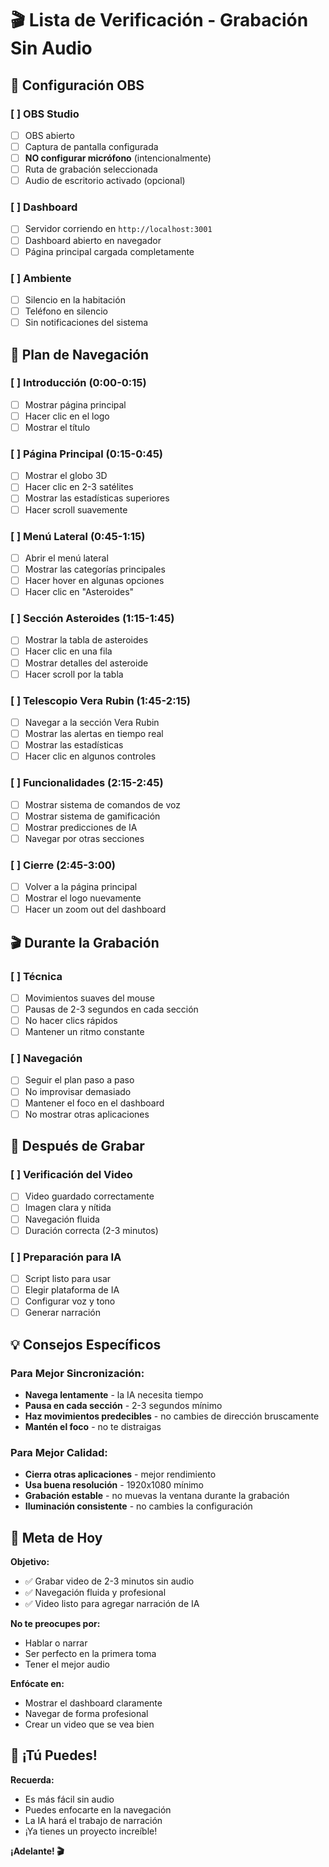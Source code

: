# 🎬 Lista de Verificación - Grabación Sin Audio

## 🔧 Configuración OBS

### [ ] OBS Studio
- [ ] OBS abierto
- [ ] Captura de pantalla configurada
- [ ] **NO configurar micrófono** (intencionalmente)
- [ ] Ruta de grabación seleccionada
- [ ] Audio de escritorio activado (opcional)

### [ ] Dashboard
- [ ] Servidor corriendo en `http://localhost:3001`
- [ ] Dashboard abierto en navegador
- [ ] Página principal cargada completamente

### [ ] Ambiente
- [ ] Silencio en la habitación
- [ ] Teléfono en silencio
- [ ] Sin notificaciones del sistema

## 🎯 Plan de Navegación

### [ ] Introducción (0:00-0:15)
- [ ] Mostrar página principal
- [ ] Hacer clic en el logo
- [ ] Mostrar el título

### [ ] Página Principal (0:15-0:45)
- [ ] Mostrar el globo 3D
- [ ] Hacer clic en 2-3 satélites
- [ ] Mostrar las estadísticas superiores
- [ ] Hacer scroll suavemente

### [ ] Menú Lateral (0:45-1:15)
- [ ] Abrir el menú lateral
- [ ] Mostrar las categorías principales
- [ ] Hacer hover en algunas opciones
- [ ] Hacer clic en "Asteroides"

### [ ] Sección Asteroides (1:15-1:45)
- [ ] Mostrar la tabla de asteroides
- [ ] Hacer clic en una fila
- [ ] Mostrar detalles del asteroide
- [ ] Hacer scroll por la tabla

### [ ] Telescopio Vera Rubin (1:45-2:15)
- [ ] Navegar a la sección Vera Rubin
- [ ] Mostrar las alertas en tiempo real
- [ ] Mostrar las estadísticas
- [ ] Hacer clic en algunos controles

### [ ] Funcionalidades (2:15-2:45)
- [ ] Mostrar sistema de comandos de voz
- [ ] Mostrar sistema de gamificación
- [ ] Mostrar predicciones de IA
- [ ] Navegar por otras secciones

### [ ] Cierre (2:45-3:00)
- [ ] Volver a la página principal
- [ ] Mostrar el logo nuevamente
- [ ] Hacer un zoom out del dashboard

## 🎬 Durante la Grabación

### [ ] Técnica
- [ ] Movimientos suaves del mouse
- [ ] Pausas de 2-3 segundos en cada sección
- [ ] No hacer clics rápidos
- [ ] Mantener un ritmo constante

### [ ] Navegación
- [ ] Seguir el plan paso a paso
- [ ] No improvisar demasiado
- [ ] Mantener el foco en el dashboard
- [ ] No mostrar otras aplicaciones

## 🤖 Después de Grabar

### [ ] Verificación del Video
- [ ] Video guardado correctamente
- [ ] Imagen clara y nítida
- [ ] Navegación fluida
- [ ] Duración correcta (2-3 minutos)

### [ ] Preparación para IA
- [ ] Script listo para usar
- [ ] Elegir plataforma de IA
- [ ] Configurar voz y tono
- [ ] Generar narración

## 💡 Consejos Específicos

### Para Mejor Sincronización:
- **Navega lentamente** - la IA necesita tiempo
- **Pausa en cada sección** - 2-3 segundos mínimo
- **Haz movimientos predecibles** - no cambies de dirección bruscamente
- **Mantén el foco** - no te distraigas

### Para Mejor Calidad:
- **Cierra otras aplicaciones** - mejor rendimiento
- **Usa buena resolución** - 1920x1080 mínimo
- **Grabación estable** - no muevas la ventana durante la grabación
- **Iluminación consistente** - no cambies la configuración

## 🎯 Meta de Hoy

**Objetivo:**
- ✅ Grabar video de 2-3 minutos sin audio
- ✅ Navegación fluida y profesional
- ✅ Video listo para agregar narración de IA

**No te preocupes por:**
- Hablar o narrar
- Ser perfecto en la primera toma
- Tener el mejor audio

**Enfócate en:**
- Mostrar el dashboard claramente
- Navegar de forma profesional
- Crear un video que se vea bien

## 🚀 ¡Tú Puedes!

**Recuerda:**
- Es más fácil sin audio
- Puedes enfocarte en la navegación
- La IA hará el trabajo de narración
- ¡Ya tienes un proyecto increíble!

**¡Adelante! 🎬** 